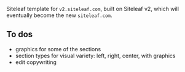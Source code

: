 Siteleaf template for `v2.siteleaf.com`, built on Siteleaf v2, which will eventually become the new `siteleaf.com`.

## To dos

- graphics for some of the sections
- section types for visual variety: left, right, center, with graphics
- edit copywriting
